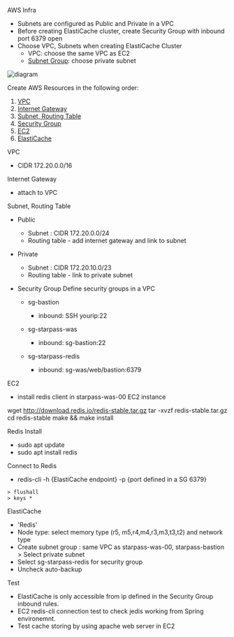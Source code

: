
AWS Infra
- Subnets are configured as Public and Private in a VPC
- Before creating ElastiCache cluster, create Security Group with inbound port 6379 open
- Choose VPC, Subnets when creating ElastiCache Cluster
	- VPC: choose the same VPC as EC2
	- [Subnet Group](https://docs.aws.amazon.com/AmazonElastiCache/latest/red-ug/SubnetGroups.html): choose private subnet

![diagram](https://d2cg24p20j4o18.cloudfront.net/playvote/000/20210819/82331f92-bc8c-403e-a1d1-5d51bc6fec79.jpg)

Create AWS Resources in the following order:
1. [VPC](#vpc)
2. [Internet Gateway](#internet-gateway)
3. [Subnet, Routing Table](#subnet-routing-table)
4. [Security Group](#security-group)
5. [EC2](#ec2)
5. [ElastiCache](#elasticache)

VPC
- CIDR 172.20.0.0/16

Internet Gateway
- attach to VPC

Subnet, Routing Table
- Public
  - Subnet : CIDR 172.20.0.0/24
  - Routing table - add internet gateway and link to subnet

- Private
  - Subnet : CIDR 172.20.10.0/23
  - Routing table - link to private subnet

- Security Group
Define security groups in a VPC

  - sg-bastion
    - inbound: SSH yourip:22

  - sg-starpass-was
    - inbound: sg-bastion:22

  - sg-starpass-redis
    - inbound: sg-was/web/bastion:6379

EC2
- install redis client in starpass-was-00 EC2 instance

wget http://download.redis.io/redis-stable.tar.gz
tar -xvzf redis-stable.tar.gz
cd redis-stable
make && make install

Redis Install
- sudo apt update
- sudo apt install redis

Connect to Redis
- redis-cli -h {ElastiCache endpoint} -p {port defined in a SG 6379}
```
> flushall
> keys *
```

ElastiCache
- 'Redis'
- Node type: select memory type (r5, m5,r4,m4,r3,m3,t3,t2) and network type
- Create subnet group : same VPC as starpass-was-00, starpass-bastion > Select private subnet
- Select sg-starpass-redis for security group
- Uncheck auto-backup


Test
- ElastiCache is only accessible from ip defined in the Security Group inbound rules.
- EC2 redis-cli connection test to check jedis working from Spring environemnt.
- Test cache storing by using apache web server in EC2

